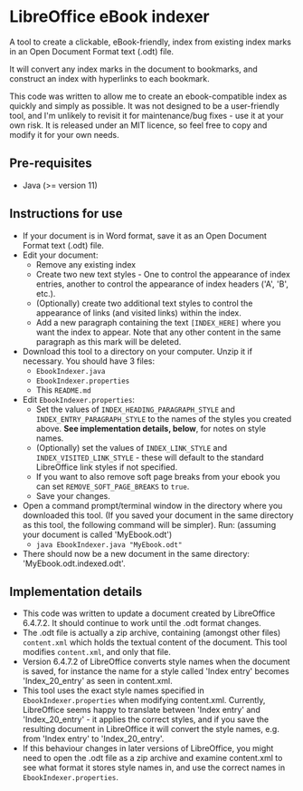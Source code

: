 # LibreOffice eBook indexer

A tool to create a clickable, eBook-friendly, index from existing index marks in an Open Document Format text (.odt) file.

It will convert any index marks in the document to bookmarks, and construct an index with hyperlinks to each bookmark.

This code was written to allow me to create an ebook-compatible index as quickly and simply as possible. 
It was not designed to be a user-friendly tool, and I'm unlikely to revisit it for maintenance/bug fixes - use it at your own risk.
It is released under an MIT licence, so feel free to copy and modify it for your own needs.

## Pre-requisites

* Java (>= version 11)

## Instructions for use

* If your document is in Word format, save it as an Open Document Format text (.odt) file.
* Edit your document:
  * Remove any existing index
  * Create two new text styles - One to control the appearance of index entries, another to control the appearance of index headers ('A', 'B', etc.).
  * (Optionally) create two additional text styles to control the appearance of links (and visited links) within the index.
  * Add a new paragraph containing the text `[INDEX_HERE]` where you want the index to appear. Note that any other content in the same paragraph as this mark will be deleted.
* Download this tool to a directory on your computer. Unzip it if necessary. You should have 3 files:
  * `EbookIndexer.java`
  * `EbookIndexer.properties`
  * This `README.md`
* Edit `EbookIndexer.properties`:
  * Set the values of `INDEX_HEADING_PARAGRAPH_STYLE` and `INDEX_ENTRY_PARAGRAPH_STYLE` to the names of the styles you created above.
    **See implementation details, below**, for notes on style names.
  * (Optionally) set the values of `INDEX_LINK_STYLE` and `INDEX_VISITED_LINK_STYLE` - these will default to the standard LibreOffice link styles if not specified.
  * If you want to also remove soft page breaks from your ebook you can set `REMOVE_SOFT_PAGE_BREAKS` to `true`.
  * Save your changes.
* Open a command prompt/terminal window in the directory where you downloaded this tool.
  (If you saved your document in the same directory as this tool, the following command will be simpler).
  Run: (assuming your document is called 'MyEbook.odt')
  * `java EbookIndexer.java "MyEbook.odt"`
* There should now be a new document in the same directory: 'MyEbook.odt.indexed.odt'.

## Implementation details

* This code was written to update a document created by LibreOffice 6.4.7.2. It should continue to work until the .odt format changes.
* The .odt file is actually a zip archive, containing (amongst other files) `content.xml` which holds the textual content of the document.
  This tool modifies `content.xml`, and only that file.
* Version 6.4.7.2 of LibreOffice converts style names when the document is saved, 
  for instance the name for a style called 'Index entry' becomes 'Index_20_entry' as seen in content.xml.
* This tool uses the exact style names specified in `EbookIndexer.properties` when modifying content.xml.
  Currently, LibreOffice seems happy to translate between 'Index entry' and 'Index_20_entry' - it applies the correct styles, 
  and if you save the resulting document in LibreOffice it will convert the style names, e.g. from 'Index entry' to 'Index_20_entry'.
* If this behaviour changes in later versions of LibreOffice, you might need to open the .odt file as a zip archive and examine content.xml
  to see what format it stores style names in, and use the correct names in `EbookIndexer.properties`.
  

